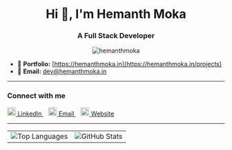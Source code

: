 <h1 align="center">Hi 👋, I'm Hemanth Moka</h1>
<h3 align="center">A Full Stack Developer</h3>

<p align="center">
  <img src="https://komarev.com/ghpvc/?username=hemanthmoka&label=Profile%20views&color=0e75b6&style=flat" alt="hemanthmoka" />
</p>

- 🔗 **Portfolio:** [https://hemanthmoka.in](https://hemanthmoka.in/projects)  
- 📧 **Email:** dev@hemanthmoka.in

---

### Connect with me

<p align="left">
  <a href="https://linkedin.com/in/hemanthmoka" target="_blank">
    <img src="https://cdn.jsdelivr.net/npm/simple-icons@v5/icons/linkedin.svg" alt="linkedin" height="20" width="20" /> LinkedIn
  </a>
  &nbsp;&nbsp;
  <a href="mailto:dev@hemanthmoka.in" target="_blank">
    <img src="https://cdn.jsdelivr.net/npm/simple-icons@v5/icons/gmail.svg" alt="gmail" height="20" width="20" /> Email
  </a>
  &nbsp;&nbsp;
  <a href="https://hemanthmoka.in" target="_blank">
    <img src="https://cdn.jsdelivr.net/npm/simple-icons@v5/icons/internetexplorer.svg" alt="website" height="20" width="20" /> Website
  </a>
</p>

---

<table>
  <tr>
    <td>
      <img src="https://github-readme-stats.vercel.app/api/top-langs?username=Hemanth-moka&show_icons=true&locale=en&layout=compact&theme=dark" alt="Top Languages" />
    </td>
    <td>
      <img src="https://github-readme-stats.vercel.app/api?username=Hemanth-moka&show_icons=true&locale=en&theme=dark" alt="GitHub Stats" />
    </td>
  </tr>
</table>
